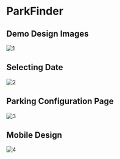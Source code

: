 # ParkFinder
 
## Demo Design Images
![1](https://user-images.githubusercontent.com/65444856/212200780-24983e8a-9f37-45c5-ade6-529ec7346bb4.png)
## Selecting Date
![2](https://user-images.githubusercontent.com/65444856/210885841-60a35172-ffee-44f8-bcdb-68854c97bb55.png)
## Parking Configuration Page
![3](https://user-images.githubusercontent.com/65444856/212200846-961ff8da-afa6-4f14-a3de-052026e85c95.png)
## Mobile Design
![4](https://user-images.githubusercontent.com/65444856/210885846-32737b4d-369d-46da-a89e-3444d8b544b2.png)
